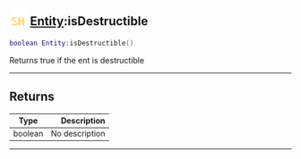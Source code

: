 ## <img src="../../.gitbook/assets/shared.png" width="32" height="32" /> [Entity](../entity/README.md):isDestructible

```lua
boolean Entity:isDestructible()
```

Returns true if the ent is destructible<br>

-----------------
## Returns

| Type   | Description |
| ------ | ----------: |
| boolean | No description |


--------